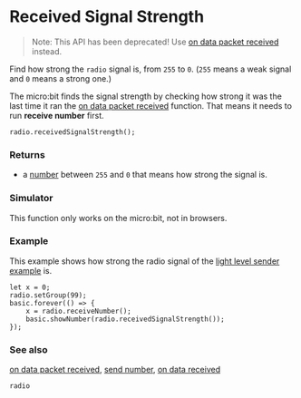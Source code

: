 # Received Signal Strength

> Note: This API has been deprecated! Use [on data packet received](/reference/radio/on-data-packet-received) instead.

Find how strong the ``radio`` signal is, from `255` to `0`.
(`255` means a weak signal and `0` means a strong one.)

The micro:bit finds the signal strength by checking how strong it was
the last time it ran the
[on data packet received](/reference/radio/on-data-packet-received) function. That means
it needs to run **receive number** first.

```sig
radio.receivedSignalStrength();
```

### Returns

* a [number](/reference/types/number) between `255` and `0` that means
how strong the signal is.

### Simulator

This function only works on the micro:bit, not in browsers.

### Example

This example shows how strong the radio signal of the
[light level sender example](/reference/radio/send-number) is.

```blocks
let x = 0;
radio.setGroup(99);
basic.forever(() => {
    x = radio.receiveNumber();
    basic.showNumber(radio.receivedSignalStrength());
});
```

### See also

[on data packet received](/reference/radio/on-data-packet-received), [send number](/reference/radio/send-number), [on data received](/reference/radio/on-data-received)

```package
radio
```